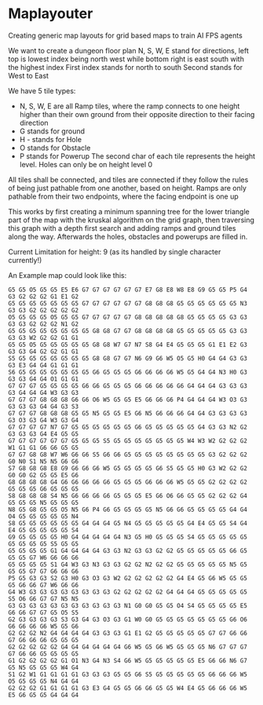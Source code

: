 # Maplayouter
Creating generic map layouts for grid based maps to train AI FPS agents

We want to create a dungeon floor plan
N, S, W, E stand for directions, left top is lowest index being north west
while bottom right is east south with the highest index
First index stands for north to south
Second stands for West to East

We have 5 tile types:
- N, S, W, E are all Ramp tiles, where the ramp connects to one height higher than
  their own ground from their opposite direction to their facing direction
- G stands for ground
- H - stands for Hole
- O stands for Obstacle
- P stands for Powerup
The second char of each tile represents the height level. Holes can only be on height level 0

All tiles shall be connected, and tiles are connected if they follow the rules of being just pathable from
one another, based on height. Ramps are only pathable from their two endpoints, where the facing endpoint is one up

This works by first creating a minimum spanning tree for the lower triangle part of the map with the kruskal algorithm on the grid graph,
then traversing this graph with a depth first search and adding ramps and ground tiles along the way. Afterwards the holes, obstacles and powerups are filled in.

Current Limitation for height: 9 (as its handled by single character currently!)

An Example map could look like this:
```
G5 G5 O5 G5 G5 E5 E6 G7 G7 G7 G7 G7 G7 E7 G8 E8 W8 E8 G9 G5 G5 P5 G4 G3 G2 G2 G2 G1 E1 G2 
G5 G5 G5 G5 G5 G5 G5 G7 G7 G7 G7 G7 G7 G8 G8 G8 G5 G5 G5 G5 G5 G5 N3 G3 G3 G2 G2 G2 G2 G2 
O5 G5 G5 G5 O5 G5 G5 G7 G7 G7 G7 G7 G8 G8 G8 G8 G8 G5 G5 G5 G5 G3 G3 G3 G3 G2 G2 G2 N1 G2 
G5 G5 G5 G5 G5 G5 G5 G5 G8 G8 G7 G7 G8 G8 G8 G8 G5 G5 G5 G5 G5 G3 G3 G3 G3 W2 G2 G2 G1 G1 
G5 G5 O5 G5 G5 G5 G5 G5 G8 G8 W7 G7 N7 S8 G4 E4 G5 G5 G5 G1 E1 E2 G3 G3 G3 G4 G2 G2 G1 G1 
S5 G5 G5 G5 G5 G5 G5 G5 G8 G8 G7 G7 N6 G9 G6 W5 O5 G5 H0 G4 G4 G3 G3 G3 E3 G4 G4 G1 G1 G1 
S6 G5 G5 G5 G5 G5 G5 G5 G6 G5 G5 G5 G6 G6 G6 G6 W5 G5 G4 G4 N3 H0 G3 G3 G3 G4 G4 O1 G1 G1 
G7 G7 G7 G5 G5 G5 G5 G6 G6 G5 G5 G5 G6 G6 G6 G6 G6 G4 G4 G4 G3 G3 G3 G3 G4 G4 G4 W3 G3 G3 
G7 G7 G7 G8 G8 G8 G6 G6 O6 W5 G5 G5 E5 G6 G6 G6 P4 G4 G4 G4 W3 O3 G3 G3 G3 G3 G4 G4 G3 S3 
G7 G7 G7 G8 G8 G8 G5 G5 N5 G5 G5 E5 G6 N5 G6 G6 G6 G4 G4 G3 G3 G3 G3 G3 O3 G3 G4 W3 G3 G4 
G7 G7 G7 G7 N7 G7 G5 G5 G5 G5 G5 G5 G6 G5 G5 G5 G5 G5 G4 G3 G3 N2 G2 G3 G3 G3 G4 E4 G5 G5 
G7 G7 G7 G7 G7 G7 G5 G5 G5 S5 G5 G5 G5 G5 G5 G5 G5 W4 W3 W2 G2 G2 G2 W1 G1 G1 G6 G6 G5 G5 
G7 G7 G8 G8 W7 W6 G6 G6 S5 G6 G6 G5 G5 G5 G5 G5 G5 G5 G5 G3 G2 G2 G2 G0 N0 S1 N5 N5 G6 G6 
S7 G8 G8 G8 E8 G9 G6 G6 G6 W5 G5 G5 G5 G5 G6 S5 G5 G5 H0 G3 W2 G2 G2 G0 G0 G2 G5 G5 E5 G6 
G8 G8 G8 G8 G4 G6 G6 G6 G6 G6 G5 G5 G5 G6 G6 G6 W5 G5 G5 G2 G2 G2 G2 G5 G5 G5 G6 G5 G5 G5 
S8 G8 G8 G8 S4 N5 G6 G6 G6 G6 G5 G5 G5 E5 G6 O6 G6 G5 G5 G2 G2 G2 G4 G5 G5 G5 N5 G5 G5 G5 
N8 G5 G8 G5 G5 O5 N5 G6 P4 G6 G5 G5 G5 G5 N5 G6 G6 G5 G5 G5 G5 G4 G4 O4 G5 G5 G5 G5 G5 N4 
S8 G5 G5 G5 G5 G5 G5 G4 G4 G4 G5 N4 G5 G5 G5 G5 G5 G4 E4 G5 G5 S4 G4 E4 G5 G5 G5 G5 G5 S4 
G9 G5 G5 G5 G5 H0 G4 G4 G4 G4 G4 N3 G5 H0 G5 G5 G5 S4 G5 G5 G5 G5 G5 G5 G5 G5 G5 S5 G5 G5 
G5 G5 G5 G5 G1 G4 G4 G4 G4 G3 G3 N2 G3 G3 G2 G2 G5 G5 G5 G5 G5 G6 G5 G5 G5 G7 W6 G6 G6 G6 
G5 G5 G5 G5 S1 G4 W3 G3 N3 G3 G3 G2 G2 N2 G2 G2 G5 G5 G5 G5 G5 N5 G5 G5 G5 G7 G7 G6 G6 G6 
P5 G5 G3 G3 S2 G3 H0 G3 O3 G3 W2 G2 G2 G2 G2 G2 G4 E4 G5 G6 W5 G5 G5 G5 G6 G6 G7 W6 G6 G6 
G4 W3 G3 G3 G3 G3 G3 G3 G3 G3 G2 G2 G2 G2 G2 G4 G4 G4 G5 G5 G5 G5 G5 S5 O6 G6 G7 G7 N5 N5 
G3 G3 G3 G3 G3 G3 G3 G3 G3 G3 G3 N1 G0 G0 G5 G5 O4 S4 G5 G5 G5 G5 E5 G6 G6 G7 G7 G5 O5 S5 
G2 G3 G3 G3 G3 S3 G3 G4 G3 O3 G3 G1 W0 G0 G5 G5 G5 G5 G5 G5 G5 G6 O6 G6 G6 G6 G6 W5 G5 G6 
G2 G2 G2 N2 G4 G4 G4 G4 G3 G3 G3 G1 E1 G2 G5 G5 G5 G5 G5 G7 G7 G6 G6 G7 G6 G6 G6 G5 G5 G5 
G2 G2 G2 G2 G2 G4 G4 G4 G4 G4 G4 G6 W5 G5 G6 W5 G5 G5 G5 N6 G7 G7 G7 G7 G6 G6 G5 G5 G5 G5 
G1 G2 G2 G2 G2 G1 O1 N3 G4 N3 S4 G6 W5 G5 G5 G5 G5 G5 E5 G6 G6 N6 G7 G5 N5 G5 G5 G5 W4 G4 
S1 G2 W1 G1 G1 G1 G1 G3 G3 G3 G5 G5 G6 S5 G5 G5 G5 G5 G5 G6 G6 G6 W5 O5 G5 G5 G5 N4 G4 G4 
G2 G2 G2 G1 G1 G1 G1 G3 E3 G4 G5 G5 G6 G6 G5 G5 W4 E4 G5 G6 G6 G6 W5 E5 G6 G5 G5 G4 G4 G4 
```

